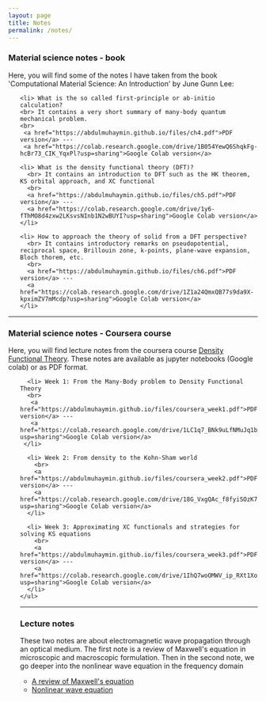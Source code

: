 ```yaml
---
layout: page
title: Notes
permalink: /notes/
---
```



<h3 id="welcome">Material science notes - book </h3>
  <p> Here, you will find some of the notes I have taken from the book 'Computational Material Science: An Introduction' by June Gunn Lee: </p>
  <ul>

    <li> What is the so called first-principle or ab-initio calculation?
    <br> It contains a very short summary of many-body quantum mechanical problem.
    <br>
     <a href="https://abdulmuhaymin.github.io/files/ch4.pdf">PDF version</a> ---
     <a href="https://colab.research.google.com/drive/1B054YewQ6ShqkFg-hcBr73_CIK_YqxPl?usp=sharing">Google Colab version</a>
   </li>

    <li> What is the density functional theory (DFT)?
      <br> It contains an introduction to DFT such as the HK theorem, KS orbital approach, and XC functional
      <br>
      <a href="https://abdulmuhaymin.github.io/files/ch5.pdf">PDF version</a> ---
      <a href="https://colab.research.google.com/drive/1y6-fThMO8d4zxw2LKsvsNInb1N2wBUYI?usp=sharing">Google Colab version</a>
    </li>

    <li> How to approach the theory of solid from a DFT perspective?
      <br> It contains introductory remarks on pseudopotential, reciprocal space, Brillouin zone, k-points, plane-wave expansion, Bloch thorem, etc.
      <br>
      <a href="https://abdulmuhaymin.github.io/files/ch6.pdf">PDF version</a> ---
      <a href="https://colab.research.google.com/drive/1Z1a24QmxQB77s9da9X-kpximZV7mMcdp?usp=sharing">Google Colab version</a>
    </li>
  </ul>

  <hr>

  <h3 id="welcome">Material science notes - Coursera course</h3>
    <p> Here, you will find lecture notes from the coursera course <a href="https://www.coursera.org/learn/density-functional-theory"> Density Functional Theory</a>. These notes are available as jupyter notebooks (Google colab) or as PDF format.</p>
    <ul>

      <li> Week 1: From the Many-Body problem to Density Functional Theory
      <br>
       <a href="https://abdulmuhaymin.github.io/files/coursera_week1.pdf">PDF version</a> ---
       <a href="https://colab.research.google.com/drive/1LC1q7_BNk9uLfNMuJq1bTnPnHd6zxcuH?usp=sharing">Google Colab version</a>
     </li>

      <li> Week 2: From density to the Kohn-Sham world
        <br>
        <a href="https://abdulmuhaymin.github.io/files/coursera_week2.pdf">PDF version</a> ---
        <a href="https://colab.research.google.com/drive/18G_VxgQAc_f8fyiSOzK7osLtIRFAo8Vd?usp=sharing">Google Colab version</a>
      </li>

      <li> Week 3: Approximating XC functionals and strategies for solving KS equations
        <br>
        <a href="https://abdulmuhaymin.github.io/files/coursera_week3.pdf">PDF version</a> ---
        <a href="https://colab.research.google.com/drive/1IhQ7woOMWV_ip_RXt1Xob5FYMPqhWcjc?usp=sharing">Google Colab version</a>
      </li>
    </ul>
<hr> 
  <h3 id="welcome">Lecture notes</h3>
    <p> These two notes are about electromagnetic wave propagation through an optical medium. The first note is a review of Maxwell's equation in microscopic and macroscopic formulation. Then in the second note, we go deeper into the nonlinear wave equation in the frequency domain </p>
    <ul>
      <li> <a href="https://abdulmuhaymin.github.io/files/477_1.pdf">A review of Maxwell's equation </a>  </li>
      <li> <a href="https://abdulmuhaymin.github.io/files/477_2.pdf">Nonlinear wave equation </a> </li>
      </ul>